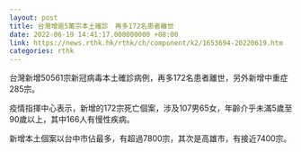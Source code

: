 ```yaml
---
layout: post
title: 台灣增逾5萬宗本土確診　再多172名患者離世
date: 2022-06-19 14:41:17.000000000 +08:00
link: https://news.rthk.hk/rthk/ch/component/k2/1653694-20220619.htm
categories: rthk
---
```


台灣新增50561宗新冠病毒本土確診病例，再多172名患者離世，另外新增中重症285宗。

疫情指揮中心表示，新增的172宗死亡個案，涉及107男65女，年齡介乎未滿5歲至90歲以上，其中166人有慢性疾病。

新增本土個案以台中市佔最多，有超過7800宗，其次是高雄市，有接近7400宗。
